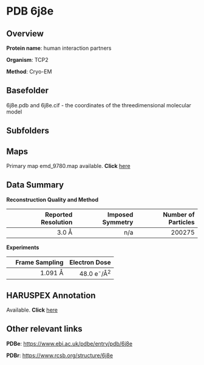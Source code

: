 # PDB 6j8e

## Overview

**Protein name**: human interaction partners

**Organism**: TCP2

**Method**: Cryo-EM

## Basefolder

6j8e.pdb and 6j8e.cif - the coordinates of the threedimensional molecular model

## Subfolders









## Maps

Primary map emd_9780.map available. **Click** [here](http://ftp.wwpdb.org/pub/emdb/structures/EMD-9780/map/) 

## Data Summary
**Reconstruction Quality and Method**

|   | Reported Resolution | Imposed Symmetry | Number of Particles |
|---|-------------:|----------------:|--------------:|
|   |3.0 Å|n/a|200275|

**Experiments**

|   | Frame Sampling | Electron Dose |
|---|-------------:|----------------:|
|   |1.091 Å|48.0 e<sup>-</sup>/Å<sup>2</sup>|

## HARUSPEX Annotation

Available. **Click** [here](https://zenodo.org/record/3820225)

## Other relevant links 
**PDBe**:  https://www.ebi.ac.uk/pdbe/entry/pdb/6j8e
 
**PDBr**: https://www.rcsb.org/structure/6j8e 
